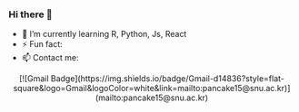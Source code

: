 ### Hi there 👋

- 🌱 I’m currently learning R, Python, Js, React
- ⚡ Fun fact: 
- 📫 Contact me: 
<div align=center>
	 [![Gmail Badge](https://img.shields.io/badge/Gmail-d14836?style=flat-square&logo=Gmail&logoColor=white&link=mailto:pancake15@snu.ac.kr)](mailto:pancake15@snu.ac.kr)
  </div>

<!--

[![Anurang's github stats](https://github-readme-stats.vercel.app/api?username=ArubaKLM)](https://github.com/anuraghazra/github-readme-stats)

**ArubaKLM/ArubaKLM** is a ✨ _special_ ✨ repository because its `README.md` (this file) appears on your GitHub profile.

Here are some ideas to get you started:

- 🔭 I’m currently working on ...
- 🌱 I’m currently learning ...
- 👯 I’m looking to collaborate on ...
- 🤔 I’m looking for help with ...
- 💬 Ask me about ...
- 📫 How to reach me: ...
- 😄 Pronouns: ...
- ⚡ Fun fact: ...
-->
<!--

  <div align=center>
	
  [![Hits](https://hits.seeyoufarm.com/api/count/incr/badge.svg?url=https%3A%2F%2Fgithub.com%2Fzzsza)](https://hits.seeyoufarm.com) 
	
  </div>
-->
